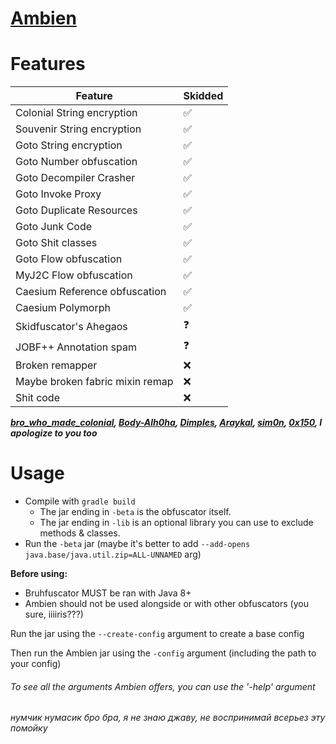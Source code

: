 # [Ambien](https://github.com/iiiiiiiris/Ambien)

# Features
| Feature                         | Skidded |
|---------------------------------|---------|
| Colonial String encryption      | ✅       |
| Souvenir String encryption      | ✅       |
| Goto String encryption          | ✅       |
| Goto Number obfuscation         | ✅       |
| Goto Decompiler Crasher         | ✅       |
| Goto Invoke Proxy               | ✅       |
| Goto Duplicate Resources        | ✅       |
| Goto Junk Code                  | ✅       |
| Goto Shit classes               | ✅       |
| Goto Flow obfuscation           | ✅       |
| MyJ2C Flow obfuscation          | ✅       |
| Caesium Reference obfuscation   | ✅       |
| Caesium Polymorph               | ✅       |
| Skidfuscator's Ahegaos          | ❓       |
| JOBF++ Annotation spam          | ❓       |
| Broken remapper                 | ❌       |
| Maybe broken fabric mixin remap | ❌       |
| Shit code                       | ❌       |

**_[bro_who_made_colonial](https://github.com/ColonialBuilders/ColonialObfuscator), [Body-Alh0ha](https://github.com/Body-Alhoha/Souvenir), [Dimples](https://github.com/Dimples1337/goto-java-obfuscator), [Araykal](https://github.com/MyJ2c/Open-MyJ2c), [sim0n](https://github.com/sim0n/Caesium), [0x150](https://github.com/0x3C50), I apologize to you too_**

# Usage
* Compile with `gradle build`
  * The jar ending in `-beta` is the obfuscator itself.
  * The jar ending in `-lib` is an optional library you can use to exclude methods & classes.
* Run the `-beta` jar (maybe it's better to add `--add-opens java.base/java.util.zip=ALL-UNNAMED` arg)

**Before using:**
* Bruhfuscator MUST be ran with Java 8+
* Ambien should not be used alongside or with other obfuscators (you sure, iiiiris???)

Run the jar using the `--create-config` argument to create a base config

Then run the Ambien jar using the `-config` argument (including the path to your config)

###### To see all the arguments Ambien offers, you can use the '-help' argument


###### нумчик нумасик бро бра, я не знаю джаву, не воспринимай всерьез эту помойку